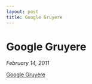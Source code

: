 ```yaml
---
layout: post
title: Google Gruyere
---
```


# Google Gruyere

_February 14, 2011_

[Google Gruyere](http://google-gruyere.appspot.com/)
